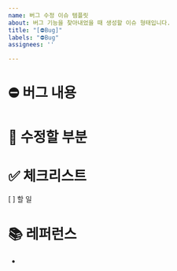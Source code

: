 ```yaml
---
name: 버그 수정 이슈 템플릿
about: 버그 기능을 찾아내었을 때 생성할 이슈 형태입니다.
title: "[⛔️Bug]"
labels: "⛔️Bug"
assignees: ''

---
```


# ⛔️ 버그 내용
> 

# 🔎 수정할 부분


# ✅ 체크리스트
[ ] 할 일

# 📚 레퍼런스
-
